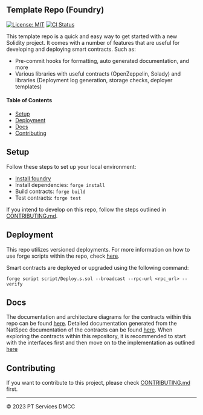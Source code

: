 ## Template Repo (Foundry)

[![License: MIT](https://img.shields.io/badge/License-MIT-yellow.svg)](https://opensource.org/licenses/MIT)
[![CI Status](../../actions/workflows/test.yaml/badge.svg)](../../actions)

This template repo is a quick and easy way to get started with a new Solidity project. It comes with a number of features that are useful for developing and deploying smart contracts. Such as:

- Pre-commit hooks for formatting, auto generated documentation, and more
- Various libraries with useful contracts (OpenZeppelin, Solady) and libraries (Deployment log generation, storage checks, deployer templates)

#### Table of Contents

- [Setup](#setup)
- [Deployment](#deployment)
- [Docs](#docs)
- [Contributing](#contributing)

## Setup

Follow these steps to set up your local environment:

- [Install foundry](https://book.getfoundry.sh/getting-started/installation)
- Install dependencies: `forge install`
- Build contracts: `forge build`
- Test contracts: `forge test`

If you intend to develop on this repo, follow the steps outlined in [CONTRIBUTING.md](CONTRIBUTING.md#install).

## Deployment

This repo utilizes versioned deployments. For more information on how to use forge scripts within the repo, check [here](CONTRIBUTING.md#deployment).

Smart contracts are deployed or upgraded using the following command:

```shell
forge script script/Deploy.s.sol --broadcast --rpc-url <rpc_url> --verify
```

## Docs

The documentation and architecture diagrams for the contracts within this repo can be found [here](docs/).
Detailed documentation generated from the NatSpec documentation of the contracts can be found [here](docs/autogen/src/src/).
When exploring the contracts within this repository, it is recommended to start with the interfaces first and then move on to the implementation as outlined [here](CONTRIBUTING.md#natspec--comments)

## Contributing

If you want to contribute to this project, please check [CONTRIBUTING.md](CONTRIBUTING.md) first.

---

© 2023 PT Services DMCC
